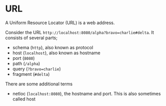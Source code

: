# URL

A Uniform Resource Locator (URL) is a web address.

Consider the URL `http://localhost:8080/alpha?bravo=charlie#delta`. It consists
of several parts;

- schema (`http`), also known as protocol
- host (`localhost`), also known as hostname
- port (`8080`)
- path (`/alpha`)
- query (`?bravo=charlie`)
- fragment (`#delta`)

There are some additional terms

- netloc (`localhost:8080`), the hostname and port. This is also sometimes
  called host
